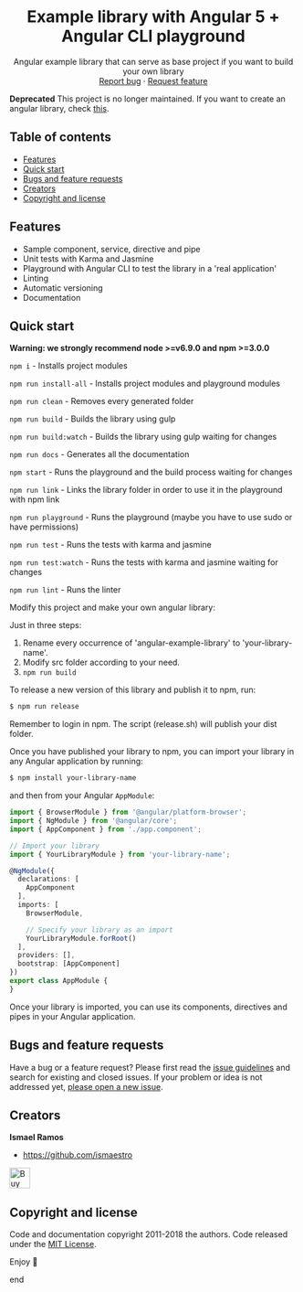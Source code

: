 <p align="center">
  <h1 align="center">Example library with Angular 5 + Angular CLI playground</h1>

  <p align="center">
    Angular example library that can serve as base project if you want to build your own library 
    <br>
    <a href="https://github.com/Ismaestro/angular-example-library/issues/new?template=bug.md">Report bug</a>
    ·
    <a href="https://github.com/Ismaestro/angular-example-library/issues/new?template=feature.md&labels=feature">Request feature</a>
  </p>
</p>

**Deprecated** This project is no longer maintained. If you want to create an angular library, check [this](https://github.com/angular/angular-cli/wiki/stories-create-library).

## Table of contents

- [Features](#features)
- [Quick start](#quick-start)
- [Bugs and feature requests](#bugs-and-feature-requests)
- [Creators](#creators)
- [Copyright and license](#copyright-and-license)

## Features

* Sample component, service, directive and pipe
* Unit tests with Karma and Jasmine
* Playground with Angular CLI to test the library in a 'real application'
* Linting
* Automatic versioning
* Documentation

## Quick start

**Warning: we strongly recommend node >=v6.9.0 and npm >=3.0.0**

`npm i` - Installs project modules

`npm run install-all` - Installs project modules and playground modules

`npm run clean` - Removes every generated folder

`npm run build` - Builds the library using gulp

`npm run build:watch` - Builds the library using gulp waiting for changes

`npm run docs` - Generates all the documentation

`npm start` - Runs the playground and the build process waiting for changes

`npm run link` - Links the library folder in order to use it in the playground with npm link

`npm run playground` - Runs the playground (maybe you have to use sudo or have permissions)

`npm run test` - Runs the tests with karma and jasmine

`npm run test:watch` - Runs the tests with karma and jasmine waiting for changes

`npm run lint` - Runs the linter

Modify this project and make your own angular library:

Just in three steps:

1. Rename every occurrence of 'angular-example-library' to 'your-library-name'.
2. Modify src folder according to your need.
3. `npm run build`

To release a new version of this library and publish it to npm, run:

```bash
$ npm run release
```

Remember to login in npm. The script (release.sh) will publish your dist folder.

Once you have published your library to npm, you can import your library in any Angular application by running:

```bash
$ npm install your-library-name
```

and then from your Angular `AppModule`:

```typescript
import { BrowserModule } from '@angular/platform-browser';
import { NgModule } from '@angular/core';
import { AppComponent } from './app.component';

// Import your library
import { YourLibraryModule } from 'your-library-name';

@NgModule({
  declarations: [
    AppComponent
  ],
  imports: [
    BrowserModule,

    // Specify your library as an import
    YourLibraryModule.forRoot()
  ],
  providers: [],
  bootstrap: [AppComponent]
})
export class AppModule {
}
```

Once your library is imported, you can use its components, directives and pipes in your Angular application.

## Bugs and feature requests

Have a bug or a feature request? Please first read the [issue guidelines](https://github.com/Ismaestro/angular-example-library/blob/master/CONTRIBUTING.md) and search for existing and closed issues. If your problem or idea is not addressed yet, [please open a new issue](https://github.com/Ismaestro/angular-example-library/issues/new).

## Creators

**Ismael Ramos**

- <https://github.com/ismaestro>

<a href='https://ko-fi.com/S6S5LMVR' target='_blank'><img height='36' style='border:0px;height:36px;' src='https://az743702.vo.msecnd.net/cdn/kofi4.png?v=0' border='0' alt='Buy Me a Coffee at ko-fi.com' /></a>

## Copyright and license

Code and documentation copyright 2011-2018 the authors. Code released under the [MIT License](https://github.com/Ismaestro/angular-example-library/blob/master/LICENSE).

Enjoy :metal:

end